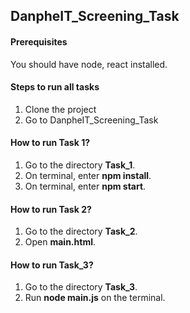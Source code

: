## DanpheIT_Screening_Task

#### Prerequisites
You should have node, react installed.

#### Steps to run all tasks
1. Clone the project
2. Go to DanpheIT_Screening_Task

#### How to run Task 1?
1. Go to the directory **Task_1**.
2. On terminal, enter **npm install**.
3. On terminal, enter **npm start**.

#### How to run Task 2?
1. Go to the directory **Task_2**.
2. Open **main.html**.

#### How to run Task_3?
1. Go to the directory **Task_3**.
2. Run **node main.js** on the terminal.




